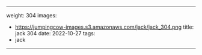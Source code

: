 
---
weight: 304
images:
- https://jumpingcow-images.s3.amazonaws.com/jack/jack_304.png
title: jack 304
date: 2022-10-27
tags:
- jack
---
